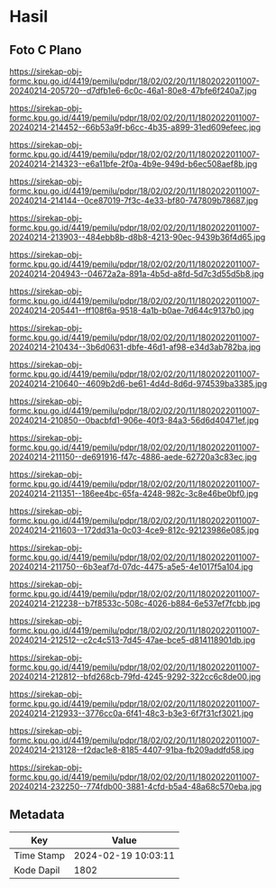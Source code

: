 # Hasil

## Foto C Plano

https://sirekap-obj-formc.kpu.go.id/4419/pemilu/pdpr/18/02/02/20/11/1802022011007-20240214-205720--d7dfb1e6-6c0c-46a1-80e8-47bfe6f240a7.jpg

https://sirekap-obj-formc.kpu.go.id/4419/pemilu/pdpr/18/02/02/20/11/1802022011007-20240214-214452--66b53a9f-b6cc-4b35-a899-31ed609efeec.jpg

https://sirekap-obj-formc.kpu.go.id/4419/pemilu/pdpr/18/02/02/20/11/1802022011007-20240214-214323--e6a11bfe-2f0a-4b9e-949d-b6ec508aef8b.jpg

https://sirekap-obj-formc.kpu.go.id/4419/pemilu/pdpr/18/02/02/20/11/1802022011007-20240214-214144--0ce87019-7f3c-4e33-bf80-747809b78687.jpg

https://sirekap-obj-formc.kpu.go.id/4419/pemilu/pdpr/18/02/02/20/11/1802022011007-20240214-213903--484ebb8b-d8b8-4213-90ec-9439b36f4d65.jpg

https://sirekap-obj-formc.kpu.go.id/4419/pemilu/pdpr/18/02/02/20/11/1802022011007-20240214-204943--04672a2a-891a-4b5d-a8fd-5d7c3d55d5b8.jpg

https://sirekap-obj-formc.kpu.go.id/4419/pemilu/pdpr/18/02/02/20/11/1802022011007-20240214-205441--ff108f6a-9518-4a1b-b0ae-7d644c9137b0.jpg

https://sirekap-obj-formc.kpu.go.id/4419/pemilu/pdpr/18/02/02/20/11/1802022011007-20240214-210434--3b6d0631-dbfe-46d1-af98-e34d3ab782ba.jpg

https://sirekap-obj-formc.kpu.go.id/4419/pemilu/pdpr/18/02/02/20/11/1802022011007-20240214-210640--4609b2d6-be61-4d4d-8d6d-974539ba3385.jpg

https://sirekap-obj-formc.kpu.go.id/4419/pemilu/pdpr/18/02/02/20/11/1802022011007-20240214-210850--0bacbfd1-906e-40f3-84a3-56d6d40471ef.jpg

https://sirekap-obj-formc.kpu.go.id/4419/pemilu/pdpr/18/02/02/20/11/1802022011007-20240214-211150--de691916-f47c-4886-aede-62720a3c83ec.jpg

https://sirekap-obj-formc.kpu.go.id/4419/pemilu/pdpr/18/02/02/20/11/1802022011007-20240214-211351--186ee4bc-65fa-4248-982c-3c8e46be0bf0.jpg

https://sirekap-obj-formc.kpu.go.id/4419/pemilu/pdpr/18/02/02/20/11/1802022011007-20240214-211603--172dd31a-0c03-4ce9-812c-92123986e085.jpg

https://sirekap-obj-formc.kpu.go.id/4419/pemilu/pdpr/18/02/02/20/11/1802022011007-20240214-211750--6b3eaf7d-07dc-4475-a5e5-4e1017f5a104.jpg

https://sirekap-obj-formc.kpu.go.id/4419/pemilu/pdpr/18/02/02/20/11/1802022011007-20240214-212238--b7f8533c-508c-4026-b884-6e537ef7fcbb.jpg

https://sirekap-obj-formc.kpu.go.id/4419/pemilu/pdpr/18/02/02/20/11/1802022011007-20240214-212512--c2c4c513-7d45-47ae-bce5-d814118901db.jpg

https://sirekap-obj-formc.kpu.go.id/4419/pemilu/pdpr/18/02/02/20/11/1802022011007-20240214-212812--bfd268cb-79fd-4245-9292-322cc6c8de00.jpg

https://sirekap-obj-formc.kpu.go.id/4419/pemilu/pdpr/18/02/02/20/11/1802022011007-20240214-212933--3776cc0a-6f41-48c3-b3e3-6f7f31cf3021.jpg

https://sirekap-obj-formc.kpu.go.id/4419/pemilu/pdpr/18/02/02/20/11/1802022011007-20240214-213128--f2dac1e8-8185-4407-91ba-fb209addfd58.jpg

https://sirekap-obj-formc.kpu.go.id/4419/pemilu/pdpr/18/02/02/20/11/1802022011007-20240214-232250--774fdb00-3881-4cfd-b5a4-48a68c570eba.jpg


## Metadata

| Key        | Value               |
| ---------- | ------------------- |
| Time Stamp | 2024-02-19 10:03:11 |
| Kode Dapil | 1802                |



